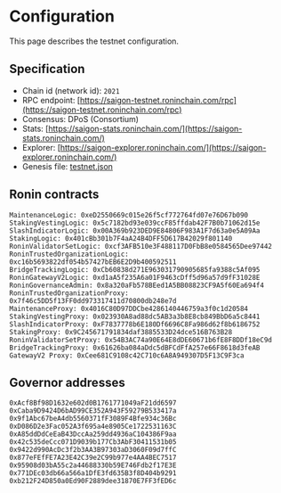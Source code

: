 # Configuration

This page describes the testnet configuration.

## Specification

* Chain id (network id): `2021`
* RPC endpoint: [https://saigon-testnet.roninchain.com/rpc](https://saigon-testnet.roninchain.com/rpc)
* Consensus: DPoS (Consortium)
* Stats: [https://saigon-stats.roninchain.com/](https://saigon-stats.roninchain.com/)
* Explorer: [https://saigon-explorer.roninchain.com/](https://saigon-explorer.roninchain.com/)
* Genesis file: [testnet.json](https://github.com/axieinfinity/ronin/blob/master/genesis/testnet.json)

## Ronin contracts
```
MaintenanceLogic: 0xeD2550669c015e26f5cf772764fd07e76D67b090 
StakingVestingLogic: 0x5c7182bd93e039ccF85ffdab42F7B0b71062d15e
SlashIndicatorLogic: 0x00A369b923DED9E84806F983A1F7d63a0e5A09Aa
StakingLogic: 0x401cBb301b7F4aA24B4DFF5D617B42029f801140
RoninValidatorSetLogic: 0xcf3AFB510e3F488117D0FbB8e0584565Dee97442
RoninTrustedOrganizationLogic: 0xc16b5693822df054b57427bEB6E2D9b400592511
BridgeTrackingLogic: 0xCb60838d271E963031790905685fa9388c5Af095 
RoninGatewayV2Logic: 0xd1aA5f235A6a01F9463cDff5d96a57d9fF31028E 
RoninGovernanceAdmin: 0x8a320aFb578BEed1A5BB08823CF9A5f60Ea694f4
RoninTrustedOrganizationProxy: 0x7f46c5DD5f13FF0dd973317411d70800db248e7d
MaintenanceProxy: 0x4016C80D97DDCbe4286140446759a3f0c1d20584
StakingVestingProxy: 0x023930A8ad88dc5AB3a3b8E8cb849BbD6a5c8441
SlashIndicatorProxy: 0xF7837778b6E180Df6696C8Fa986d62f8b6186752
StakingProxy: 0x9C245671791834daf3885533D24dce516B763B28
RoninValidatorSetProxy: 0x54B3AC74a90E64E8dDE60671b6fE8F8DDf18eC9d
BridgeTrackingProxy: 0x61626ba084aDdc5dBFCdFfA257e66F8618d3feAB
GatewayV2 Proxy: 0xCee681C9108c42C710c6A8A949307D5F13C9F3ca
```
## Governor addresses
```
0xAcf8Bf98D1632e602d0B1761771049aF21dd6597
0xCaba9D9424D6bAD99CE352A943F59279B533417a
0x9f1Abc67beA4db5560371fF3089F4Bfe934c36Bc
0xD086D2e3Fac052A3f695a4e8905Ce1722531163C
0xA85ddDdCeEaB43DccAa259dd4936aC104386F9aa
0x42c535deCcc071D9039b177Cb3AbF30411531b05
0x9422d990AcDc3f2b3AA3B97303aD3060F09d7ffC
0x877eFEfFE7A23E42C39e2C99b977e4AA4BEC7517
0x95908d03bA55c2a44688330b59E746Fdb2f17E3E
0x771DEc03db66a566a1DfE3fd635B3f8D404b9291
0xb212F24D850a0Ed90F2889dee31870E7FF3fED6c
```
